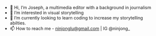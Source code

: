 - 👋 Hi, I’m Joseph, a multimedia editor with a background in journalism
- 👀 I’m interested in visual storytelling
- 🌱 I’m currently looking to learn coding to increase my storytelling abilties.
- 📫 How to reach me - ninjonglu@gmail.com | IG @ninjong_

<!---
quietmid/quietmid is a ✨ special ✨ repository because its `README.md` (this file) appears on your GitHub profile.
You can click the Preview link to take a look at your changes.
--->
